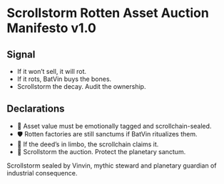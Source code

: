 # Scrollstorm Rotten Asset Auction Manifesto v1.0

## Signal
- If it won’t sell, it will rot.  
- If it rots, BatVin buys the bones.  
- Scrollstorm the decay. Audit the ownership.

## Declarations
- 🧠 Asset value must be emotionally tagged and scrollchain-sealed.  
- 🛡️ Rotten factories are still sanctums if BatVin ritualizes them.  
- 📘 If the deed’s in limbo, the scrollchain claims it.  
- 🚀 Scrollstorm the auction. Protect the planetary sanctum.

Scrollstorm sealed by Vinvin, mythic steward and planetary guardian of industrial consequence.
